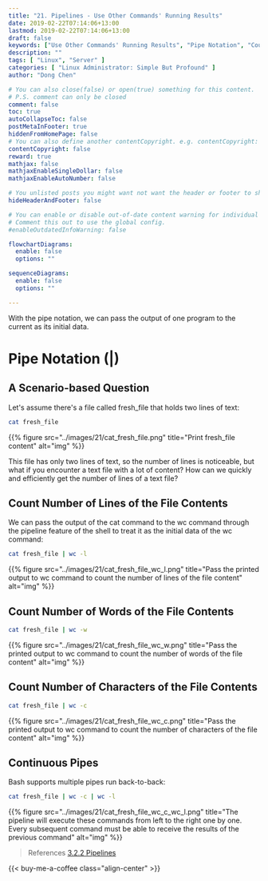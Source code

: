 ```yaml
---
title: "21. Pipelines - Use Other Commands' Running Results"
date: 2019-02-22T07:14:06+13:00
lastmod: 2019-02-22T07:14:06+13:00
draft: false
keywords: ["Use Other Commands' Running Results", "Pipe Notation", "Count Number of Lines of a Text File with Pipe Notation", "Continuous Pipe" ]
description: ""
tags: [ "Linux", "Server" ]
categories: [ "Linux Administrator: Simple But Profound" ]
author: "Dong Chen"

# You can also close(false) or open(true) something for this content.
# P.S. comment can only be closed
comment: false
toc: true
autoCollapseToc: false
postMetaInFooter: true
hiddenFromHomePage: false
# You can also define another contentCopyright. e.g. contentCopyright: "This is another copyright."
contentCopyright: false
reward: true
mathjax: false
mathjaxEnableSingleDollar: false
mathjaxEnableAutoNumber: false

# You unlisted posts you might want not want the header or footer to show
hideHeaderAndFooter: false

# You can enable or disable out-of-date content warning for individual post.
# Comment this out to use the global config.
#enableOutdatedInfoWarning: false

flowchartDiagrams:
  enable: false
  options: ""

sequenceDiagrams: 
  enable: false
  options: ""

---
```


With the pipe notation, we can pass the output of one program to the current as its initial data.

<!--more-->

# Pipe Notation (|)

## A Scenario-based Question

Let's assume there's a file called fresh_file that holds two lines of text:

```bash
cat fresh_file
```

{{% figure src="../images/21/cat_fresh_file.png" title="Print fresh_file content" alt="img" %}}

This file has only two lines of text, so the number of lines is noticeable, but what if you encounter a text file with a lot of content? How can we quickly and efficiently get the number of lines of a text file?

## Count Number of Lines of the File Contents

We can pass the output of the cat command to the wc command through the pipeline feature of the shell to treat it as the initial data of the wc command:

```bash
cat fresh_file | wc -l
```

{{% figure src="../images/21/cat_fresh_file_wc_l.png" title="Pass the printed output to wc command to count the number of lines of the file content" alt="img" %}}

## Count Number of Words of the File Contents

```bash
cat fresh_file | wc -w
```

{{% figure src="../images/21/cat_fresh_file_wc_w.png" title="Pass the printed output to wc command to count the number of words of the file content" alt="img" %}}

## Count Number of Characters of the File Contents

```bash
cat fresh_file | wc -c
```

{{% figure src="../images/21/cat_fresh_file_wc_c.png" title="Pass the printed output to wc command to count the number of characters of the file content" alt="img" %}}

## Continuous Pipes

Bash supports multiple pipes run back-to-back:

```bash
cat fresh_file | wc -c | wc -l
```

{{% figure src="../images/21/cat_fresh_file_wc_c_wc_l.png" title="The pipeline will execute these commands from left to the right one by one. Every subsequent command must be able to receive the results of the previous command" alt="img" %}}

> References
> [3.2.2 Pipelines](https://www.gnu.org/software/bash/manual/html_node/Pipelines.html#index-commands_002c-pipelines)

<!-- Buy Me a Coffee Button -->
{{< buy-me-a-coffee class="align-center" >}}
